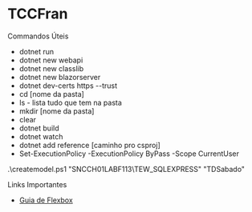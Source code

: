 # TCCFran

Commandos Úteis

- dotnet run
- dotnet new webapi
- dotnet new classlib
- dotnet new blazorserver
- dotnet dev-certs https --trust
- cd [nome da pasta]
- ls - lista tudo que tem na pasta
- mkdir [nome da pasta]
- clear
- dotnet build
- dotnet watch
- dotnet add reference [caminho pro csproj]
- Set-ExecutionPolicy -ExecutionPolicy ByPass -Scope CurrentUser

.\createmodel.ps1 "SNCCH01LABF113\TEW_SQLEXPRESS" "TDSabado"

Links Importantes

 - [Guia de Flexbox](https://css-tricks.com/snippets/css/a-guide-to-flexbox/)